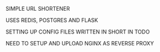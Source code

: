 SIMPLE URL SHORTENER

USES REDIS, POSTGRES AND FLASK

SETTING UP CONFIG FILES WRITTEN IN SHORT IN TODO

NEED TO SETUP AND UPLOAD NGINX AS REVERSE PROXY
